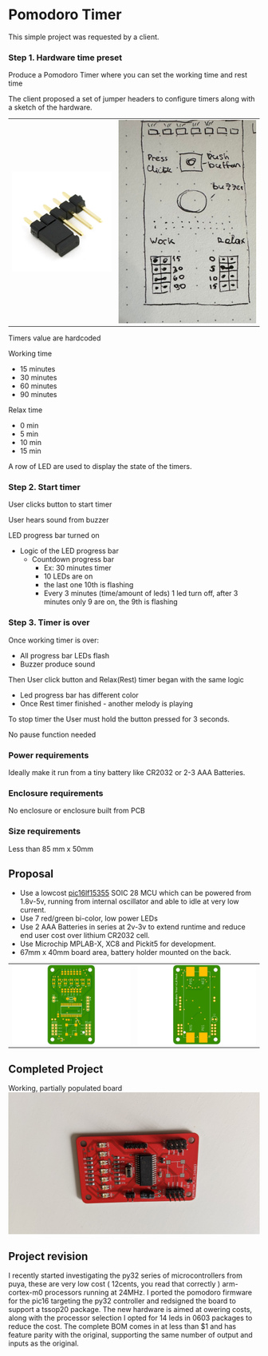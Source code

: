 # Pomodoro Timer

This simple project was requested by a client.

### Step 1. Hardware time preset

Produce a Pomodoro Timer where you can set the working time and rest time

The client proposed a set of jumper headers to configure timers along with a sketch of the hardware.


<table>
  <tr>
    <td> <img src="images/pinheader.png" ></td>
    <td> <img src="images/design.jpg" ></td>
  </tr>
</table>

Timers value are hardcoded 

Working time

- 15 minutes
- 30 minutes
- 60 minutes
- 90 minutes

Relax time

-  0 min
-  5 min
- 10 min
- 15 min

A row of LED are used to display the state of the timers.

### Step 2. Start timer

User clicks button to start timer

User hears sound from buzzer

LED progress bar turned on 

- Logic of the LED progress bar
    - Countdown progress bar
        - Ex: 30 minutes timer
        - 10 LEDs are on
        - the last one 10th is flashing
        - Every 3 minutes (time/amount of leds) 1 led turn off, after 3 minutes only 9 are on, the 9th is flashing

### Step 3. Timer is over

Once working timer is over:

- All progress bar LEDs flash
- Buzzer produce sound

Then User click button and Relax(Rest) timer began with the same logic

- Led progress bar has different color
- Once Rest timer finished - another melody is playing

To stop timer the User must hold the button pressed for 3 seconds. 

No pause function needed

### Power requirements

Ideally make it run from a tiny battery like CR2032 or 2-3 AAA Batteries.

### Enclosure requirements

No enclosure or enclosure built from PCB

### Size requirements

Less than 85 mm x 50mm 

## Proposal

 - Use a lowcost <a href="Firmware/pomodoro-pic16f15355/docs/PIC16F-LF-15354-55-Data-Sheet-DS40001853.pdf">pic16lf15355</a> SOIC 28 MCU which can be powered from 1.8v-5v, running from internal oscillator and able to idle at very low current.
 - Use 7 red/green bi-color, low power LEDs 
 - Use 2 AAA Batteries in series at 2v-3v to extend runtime and reduce end user cost over lithium CR2032 cell.
 - Use Microchip MPLAB-X, XC8 and Pickit5 for development.
 - 67mm x 40mm board area, battery holder mounted on the back.


<table>
  <tr>
    <td> <img src="Hardware/pic16f15355/images/pomodoro-top.png"></td>
    <td> <img src="Hardware/pic16f15355/images/pomodoro-bot.png"></td>
  </tr>
</table>

## Completed Project 

Working, partially populated board <img src="images/PXL_20240615_140358338.jpg">

## Project revision

I recently started investigating the py32 series of microcontrollers from puya, these are very low cost ( 12cents, you read that correctly ) arm-cortex-m0 processors running at 24MHz.
I ported the pomodoro firmware for the pic16 targeting the py32 controller and redsigned the board to support a tssop20 package. The new hardware is aimed at owering costs, along with the processor selection I opted for 14 leds in 0603 packages to reduce the cost. The complete BOM comes in at less than $1 and has feature parity with the original, supporting the same number of output and inputs as the original.

